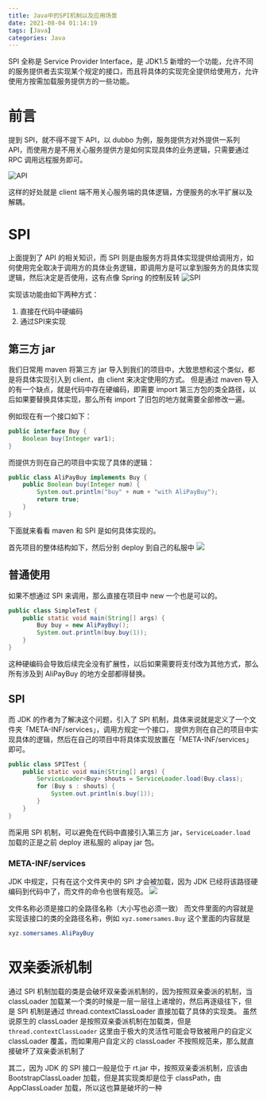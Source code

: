 ```yaml
---
title: Java中的SPI机制以及应用场景
date: 2021-08-04 01:14:19
tags: [Java]
categories: Java
---
```

SPI 全称是 Service Provider Interface，是 JDK1.5 新增的一个功能，允许不同的服务提供者去实现某个规定的接口，而且将具体的实现完全提供给使用方，允许使用方按需加载服务提供方的一些功能。

# 前言
提到 SPI，就不得不提下 API，以 dubbo 为例，服务提供方对外提供一系列 API，而使用方是不用关心服务提供方是如何实现具体的业务逻辑，只需要通过 RPC 调用远程服务即可。

![API](https://szhtc-1252780558.cos.ap-shanghai.myqcloud.com/%E6%96%87%E7%AB%A0/Java%E4%B8%AD%E7%9A%84SPI%E6%9C%BA%E5%88%B6%E4%BB%A5%E5%8F%8A%E5%BA%94%E7%94%A8%E5%9C%BA%E6%99%AF/api.png)

这样的好处就是 client 端不用关心服务端的具体逻辑，方便服务的水平扩展以及解耦。


# SPI
上面提到了 API 的相关知识，而 SPI 则是由服务方将具体实现提供给调用方，如何使用完全取决于调用方的具体业务逻辑，即调用方是可以拿到服务方的具体实现逻辑，然后决定是否使用，这有点像 Spring 的控制反转
![SPI](https://szhtc-1252780558.cos.ap-shanghai.myqcloud.com/%E6%96%87%E7%AB%A0/Java%E4%B8%AD%E7%9A%84SPI%E6%9C%BA%E5%88%B6%E4%BB%A5%E5%8F%8A%E5%BA%94%E7%94%A8%E5%9C%BA%E6%99%AF/spi.png)


实现该功能由如下两种方式：
1. 直接在代码中硬编码
2. 通过SPI来实现


## 第三方 jar
我们日常用 maven 将第三方 jar 导入到我们的项目中，大致思想和这个类似，都是将具体实现引入到 client，由 client 来决定使用的方式。
但是通过 maven 导入的有一个缺点，就是代码中存在硬编码，即需要 import 第三方包的类全路径，以后如果要替换具体实现，那么所有 import 了旧包的地方就需要全部修改一遍。

例如现在有一个接口如下：
```java
public interface Buy {
    Boolean buy(Integer var1);
}
```
而提供方则在自己的项目中实现了具体的逻辑：
```java
public class AliPayBuy implements Buy {
    public Boolean buy(Integer num) {
        System.out.println("buy" + num + "with AliPayBuy");
        return true;
    }
}
```
下面就来看看 maven 和 SPI 是如何具体实现的。

首先项目的整体结构如下，然后分别 deploy 到自己的私服中
![](https://szhtc-1252780558.cos.ap-shanghai.myqcloud.com/%E6%96%87%E7%AB%A0/Java%E4%B8%AD%E7%9A%84SPI%E6%9C%BA%E5%88%B6%E4%BB%A5%E5%8F%8A%E5%BA%94%E7%94%A8%E5%9C%BA%E6%99%AF/demo.png)

## 普通使用
如果不想通过 SPI 来调用，那么直接在项目中 new 一个也是可以的。
```java
public class SimpleTest {
    public static void main(String[] args) {
        Buy buy = new AliPayBuy();
        System.out.println(buy.buy(1));
    }
}
```
这种硬编码会导致后续完全没有扩展性，以后如果需要将支付改为其他方式，那么所有涉及到 AliPayBuy 的地方全部都得替换。

## SPI
而 JDK 的作者为了解决这个问题，引入了 SPI 机制，具体来说就是定义了一个文件夹「META-INF/services」，调用方规定一个接口，
提供方则在自己的项目中实现具体的逻辑，然后在自己的项目中将具体实现放置在「META-INF/services」即可。

```java
public class SPITest {
    public static void main(String[] args) {
        ServiceLoader<Buy> shouts = ServiceLoader.load(Buy.class);
        for (Buy s : shouts) {
            System.out.println(s.buy(1));
        }
    }
}
```
而采用 SPI 机制，可以避免在代码中直接引入第三方 jar，`ServiceLoader.load` 加载的正是之前 deploy 进私服的 alipay jar 包。

### META-INF/services
JDK 中规定，只有在这个文件夹中的 SPI 才会被加载，因为 JDK 已经将该路径硬编码到代码中了，而文件的命令也很有规范。
![](https://szhtc-1252780558.cos.ap-shanghai.myqcloud.com/%E6%96%87%E7%AB%A0/Java%E4%B8%AD%E7%9A%84SPI%E6%9C%BA%E5%88%B6%E4%BB%A5%E5%8F%8A%E5%BA%94%E7%94%A8%E5%9C%BA%E6%99%AF/maven_nexus.png)

文件名称必须是接口的全路径名称（大小写也必须一致）
而文件里面的内容就是实现该接口的类的全路径名称，例如 `xyz.somersames.Buy` 这个里面的内容就是
```java
xyz.somersames.AliPayBuy
```

# 双亲委派机制
通过 SPI 机制加载的类是会破坏双亲委派机制的，因为按照双亲委派的机制，当 classLoader 加载某一个类的时候是一层一层往上递增的，然后再逐级往下，但是 SPI 机制是通过 thread.contextClassLoader 直接加载了具体的实现类。
虽然说原生的 classLoader 是按照双亲委派机制在加载类，但是 `thread.contextClassLoader` 这里由于极大的灵活性可能会导致被用户的自定义 classLoader 覆盖，而如果用户自定义的 classLoader 不按照规范来，那么就直接破坏了双亲委派机制了

其二，因为 JDK 的 SPI 接口一般是位于 rt.jar 中，按照双亲委派机制，应该由 BootstrapClassLoader 加载，但是其实现类却是位于 classPath，由 AppClassLoader 加载，所以这也算是破坏的一种